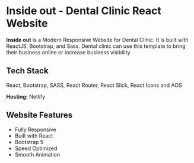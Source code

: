 
# Inside out - Dental Clinic React Website

**Inside out** is a Modern Responsive Website for Dental Clinic. It is built
with ReactJS, Bootstrap, and Sass. Dental clinic can use
this template to bring their business online or increase business visibility.


## Tech Stack
React, Bootstrap, SASS, React Router, React Slick, React Icons and AOS

**Hosting:** Netlify

## Website Features

- Fully Responsive
- Built with React
- Bootstrap 5
- Speed Optimized
- Smooth Animation
